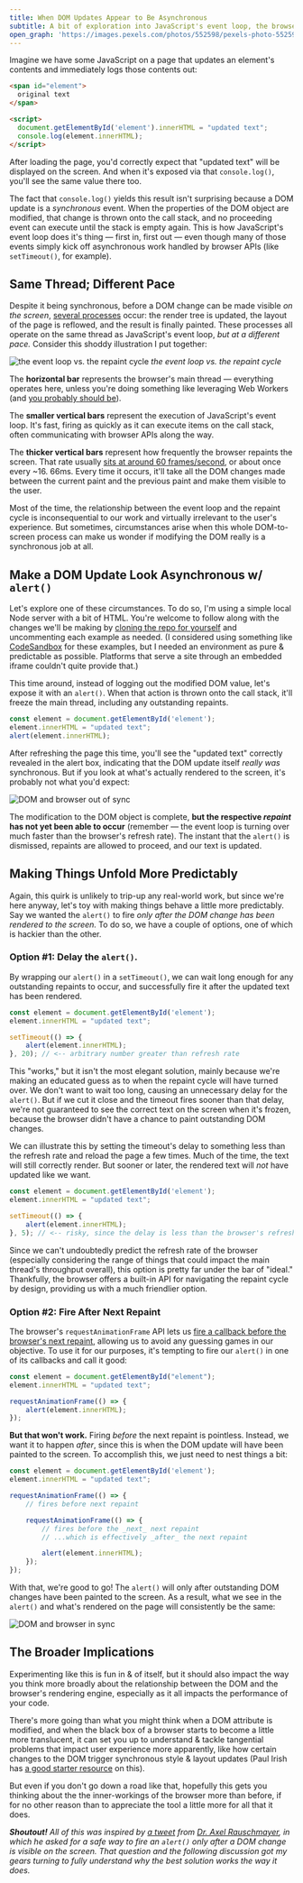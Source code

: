 ```yaml
---
title: When DOM Updates Appear to Be Asynchronous
subtitle: A bit of exploration into JavaScript's event loop, the browser's repaint cycle, and how we can reliably navigate the mix.
open_graph: 'https://images.pexels.com/photos/552598/pexels-photo-552598.jpeg?cs=srgb&h=1200&w=1200'
---
```


Imagine we have some JavaScript on a page that updates an element's contents and immediately logs those contents out:

``` html
<span id="element">
  original text
</span>

<script>
  document.getElementById('element').innerHTML = "updated text";
  console.log(element.innerHTML);
</script>
```

After loading the page, you'd correctly expect that "updated text" will be displayed on the screen. And when it's exposed via that `console.log()`, you'll see the same value there too.

The fact that `console.log()` yields this result isn't surprising because a DOM update is a *synchronous* event. When the properties of the DOM object are modified, that change is thrown onto the call stack, and no proceeding event can execute until the stack is empty again. This is how JavaScript's event loop does it's thing — first in, first out — even though many of those events simply kick off asynchronous work handled by browser APIs (like `setTimeout()`, for example).

## Same Thread; Different Pace

Despite it being synchronous, before a DOM change can be made visible _on the screen_, [several processes](https://developers.google.com/web/fundamentals/performance/critical-rendering-path/render-tree-construction#tldr) occur: the render tree is updated, the layout of the page is reflowed, and the result is finally painted. These processes all operate on the same thread as JavaScript's event loop, _but at a different pace._ Consider this shoddy illustration I put together:

![the event loop vs. the repaint cycle](./thread.svg)
<em>the event loop vs. the repaint cycle</em>

The **horizontal bar** represents the browser's main thread — everything operates here, unless you're doing something like leveraging Web Workers (and [you probably should be](https://macarthur.me/posts/use-web-workers-for-your-event-listeners)).

The **smaller vertical bars** represent the execution of JavaScript's event loop. It's fast, firing as quickly as it can execute items on the call stack, often communicating with browser APIs along the way.

The **thicker vertical bars** represent how frequently the browser repaints the screen. That rate usually [sits at around 60 frames/second](https://developers.google.com/web/fundamentals/performance/rendering), or about once every ~16. 66ms. Every time it occurs, it'll take all the DOM changes made between the current paint and the previous paint and make them visible to the user.

Most of the time, the relationship between the event loop and the repaint cycle is inconsequential to our work and virtually irrelevant to the user's experience. But sometimes, circumstances arise when this whole DOM-to-screen process can make us wonder if modifying the DOM really is a synchronous job at all.

## Make a DOM Update Look Asynchronous w/ `alert()`

Let's explore one of these circumstances. To do so, I'm using a simple local Node server with a bit of HTML. You're welcome to follow along with the changes we'll be making by [cloning the repo for yourself](https://github.com/alexmacarthur/dom-updates-and-browser-repaints) and uncommenting each example as needed. (I considered using something like [CodeSandbox](https://codesandbox.io/) for these examples, but I needed an environment as pure & predictable as possible. Platforms that serve a site through an embedded iframe couldn't quite provide that.)

This time around, instead of logging out the modified DOM value, let's expose it with an `alert()`. When that action is thrown onto the call stack, it'll freeze the main thread, including any outstanding repaints.

``` js
const element = document.getElementById('element');
element.innerHTML = "updated text";
alert(element.innerHTML);
```

After refreshing the page this time, you'll see the "updated text" correctly revealed in the alert box, indicating that the DOM update itself _really was_ synchronous. But if you look at what's actually rendered to the screen, it's probably not what you'd expect:

![DOM and browser out of sync](out-of-sync.png)

The modification to the DOM object is complete, **but the respective *repaint* has not yet been able to occur** (remember — the event loop is turning over much faster than the browser's refresh rate). The instant that the `alert()` is dismissed, repaints are allowed to proceed, and our text is updated.

## Making Things Unfold More Predictably

Again, this quirk is unlikely to trip-up any real-world work, but since we're here anyway, let's toy with making things behave a little more predictably. Say we wanted the `alert()` to fire _only after the DOM change has been rendered to the screen._ To do so, we have a couple of options, one of which is hackier than the other.

### Option #1: Delay the `alert()`.

By wrapping our `alert()` in a `setTimeout()`, we can wait long enough for any outstanding repaints to occur, and successfully fire it after the updated text has been rendered.

``` jsx
const element = document.getElementById('element');
element.innerHTML = "updated text";

setTimeout(() => {
	alert(element.innerHTML);
}, 20); // <-- arbitrary number greater than refresh rate
```

This "works," but it isn't the most elegant solution, mainly because we're making an educated guess as to when the repaint cycle will have turned over. We don't want to wait too long, causing an unnecessary delay for the `alert()`. But if we cut it close and the timeout fires sooner than that delay, we're not guaranteed to see the correct text on the screen when it's frozen, because the browser didn't have a chance to paint outstanding DOM changes.

We can illustrate this by setting the timeout's delay to something less than the refresh rate and reload the page a few times. Much of the time, the text will still correctly render. But sooner or later, the rendered text will *not* have updated like we want.

``` jsx
const element = document.getElementById('element');
element.innerHTML = "updated text";

setTimeout(() => {
	alert(element.innerHTML);
}, 5); // <-- risky, since the delay is less than the browser's refresh rate
```

Since we can't undoubtedly predict the refresh rate of the browser (especially considering the range of things that could impact the main thread's throughput overall), this option is pretty far under the bar of "ideal." Thankfully, the browser offers a built-in API for navigating the repaint cycle by design, providing us with a much friendlier option.

### Option #2: Fire After Next Repaint

The browser's `requestAnimationFrame` API lets us [fire a callback before the browser's next repaint](https://developer.mozilla.org/en-US/docs/Web/API/window/requestAnimationFrame), allowing us to avoid any guessing games in our objective. To use it for our purposes, it's tempting to fire our `alert()` in one of its callbacks and call it good:

``` jsx
const element = document.getElementById("element");
element.innerHTML = "updated text";

requestAnimationFrame(() => {
	alert(element.innerHTML);
});
```

**But that won't work.** Firing *before* the next repaint is pointless. Instead, we want it to happen *after*, since this is when the DOM update will have been painted to the screen. To accomplish this, we just need to nest things a bit:

``` jsx
const element = document.getElementById('element');
element.innerHTML = "updated text";

requestAnimationFrame(() => {
	// fires before next repaint

	requestAnimationFrame(() => {
		// fires before the _next_ next repaint
		// ...which is effectively _after_ the next repaint

		alert(element.innerHTML);
	});
});
```

With that, we're good to go! The `alert()` will only after outstanding DOM changes have been painted to the screen. As a result, what we see in the `alert()` and what's rendered on the page will consistently be the same:

![DOM and browser in sync](in-sync.png)

## The Broader Implications

Experimenting like this is fun in & of itself, but it should also impact the way you think more broadly about the relationship between the DOM and the browser's rendering engine, especially as it all impacts the performance of your code.

There's more going than what you might think when a DOM attribute is modified, and when the black box of a browser starts to become a little more translucent, it can set you up to understand & tackle tangential problems that impact user experience more apparently, like how certain changes to the DOM trigger synchronous style & layout updates (Paul Irish has [a good starter resource](https://gist.github.com/paulirish/5d52fb081b3570c81e3a) on this).

But even if you don't go down a road like that, hopefully this gets you thinking about the the inner-workings of the browser more than before, if for no other reason than to appreciate the tool a little more for all that it does.

_**Shoutout!** All of this was inspired by [a tweet](https://twitter.com/rauschma/status/1288868746682081285?s=19) from [Dr. Axel Rauschmayer](https://dr-axel.de/), in which he asked for a safe way to fire an `alert()` only after a DOM change is visible on the screen. That question and the following discussion got my gears turning to fully understand why the best solution works the way it does._
